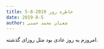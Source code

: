 ```yaml
---
title: خاطره روز 2019-8-5
date: 2019-8-5
author: شعبان محمد حسنی
---
```


امروزم یه روز عادی بود مثل روزای گذشته.